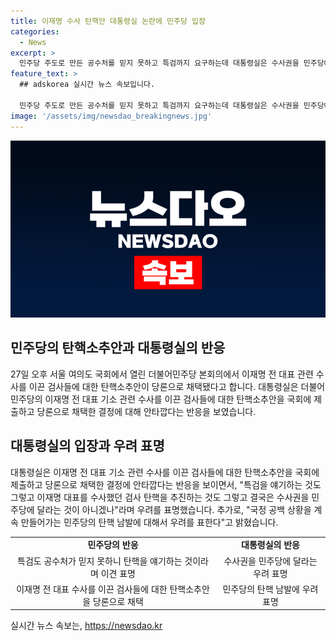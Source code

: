 ```yaml
---
title: 이재명 수사 탄핵안 대통령실 논란에 민주당 입장
categories:
  - News
excerpt: >
  민주당 주도로 만든 공수처를 믿지 못하고 특검까지 요구하는데 대통령실은 수사권을 민주당에 달라는 것이라며 안타깝다고 밝혔다. 이어 공수처조차 믿지 못하니 특검을 요구한다는 것은 결국 수사권을 민주당에 달라는 것이라며 검사 탄핵은 내가 원하는 방식대로 수사하도록 해 달라는 것이라고 비판했다. 검사들에 대한 탄핵소추안을 발의한 더불어민주당에 대해 대통령실은 계속되는 탄핵으로 국정 공백을 만든다며 우려를 표명했다.
feature_text: >
  ## adskorea 실시간 뉴스 속보입니다.

  민주당 주도로 만든 공수처를 믿지 못하고 특검까지 요구하는데 대통령실은 수사권을 민주당에 달라는 것이라며 안타깝다고 밝혔다. 이어 공수처조차 믿지 못하니 특검을 요구한다는 것은 결국 수사권을 민주당에 달라는 것이라며 검사 탄핵은 내가 원하는 방식대로 수사하도록 해 달라는 것이라고 비판했다. 검사들에 대한 탄핵소추안을 발의한 더불어민주당에 대해 대통령실은 계속되는 탄핵으로 국정 공백을 만든다며 우려를 표명했다.
image: '/assets/img/newsdao_breakingnews.jpg'
---
```


<p><img src="/assets/img/newsdao_breakingnews.jpg" alt="adskorea 속보" /></p>

<h2 data-ke-size="size26">민주당의 탄핵소추안과 대통령실의 반응</h2>

<p data-ke-size="size16">27일 오후 서울 여의도 국회에서 열린 더불어민주당 본회의에서 이재명 전 대표 관련 수사를 이끈 검사들에 대한 탄핵소추안이 당론으로 채택됐다고 합니다. 대통령실은 더불어민주당의 이재명 전 대표 기소 관련 수사를 이끈 검사들에 대한 탄핵소추안을 국회에 제출하고 당론으로 채택한 결정에 대해 안타깝다는 반응을 보였습니다.</p>

<h2 data-ke-size="size26">대통령실의 입장과 우려 표명</h2>

<p data-ke-size="size16">대통령실은 이재명 전 대표 기소 관련 수사를 이끈 검사들에 대한 탄핵소추안을 국회에 제출하고 당론으로 채택한 결정에 안타깝다는 반응을 보이면서, "특검을 얘기하는 것도 그렇고 이재명 대표를 수사했던 검사 탄핵을 추진하는 것도 그렇고 결국은 수사권을 민주당에 달라는 것이 아니겠나"라며 우려를 표명했습니다. 추가로, "국정 공백 상황을 계속 만들어가는 민주당의 탄핵 남발에 대해서 우려를 표한다"고 밝혔습니다.</p>

<table>
    <tbody>
        <tr>
            <td style="text-align: center; height: 17px;"><b>민주당의 반응</b></td>
            <td style="text-align: center; height: 17px;"><b>대통령실의 반응</b></td>
        </tr>
        <tr>
            <td style="text-align: center; height: 17px;">특검도 공수처가 믿지 못하니 탄핵을 얘기하는 것이라며 이견 표명</td>
            <td style="text-align: center; height: 17px;">수사권을 민주당에 달라는 우려 표명</td>
        </tr>
        <tr>
            <td style="text-align: center; height: 17px;">이재명 전 대표 수사를 이끈 검사들에 대한 탄핵소추안을 당론으로 채택</td>
            <td style="text-align: center; height: 17px;">민주당의 탄핵 남발에 우려 표명</td>
        </tr>
    </tbody>
</table>
실시간 뉴스 속보는, <a href="https://newsdao.kr" rel="dofollow">https://newsdao.kr</a>


